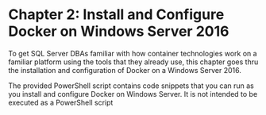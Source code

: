 # Chapter 2: Install and Configure Docker on Windows Server 2016

To get SQL Server DBAs familiar with how container technologies work on a familiar platform using the tools that they already use, this chapter goes thru the installation and configuration of Docker on a Windows Server 2016. 

The provided PowerShell script contains code snippets that you can run as you install and configure Docker on Windows Server. It is not intended to be executed as a PowerShell script  